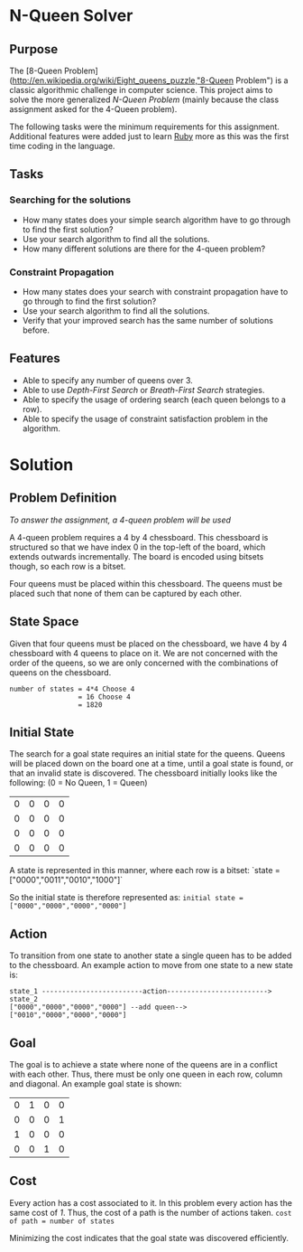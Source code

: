 N-Queen Solver
==============
Purpose
-------
The [8-Queen Problem](http://en.wikipedia.org/wiki/Eight_queens_puzzle,"8-Queen Problem") is a classic algorithmic challenge in computer science. This project aims to solve the more generalized *N-Queen Problem* (mainly because the class assignment asked for the 4-Queen problem). 

The following tasks were the minimum requirements for this assignment. Additional features were added just to learn [Ruby](http://www.ruby-lang.org,"Ruby") more as this was the first time coding in the language.

Tasks
-----
### Searching for the solutions
* How many states does your simple search algorithm have to go through to find the first solution?
* Use your search algorithm to find all the solutions.  
* How many different solutions are there for the 4-queen problem?

### Constraint Propagation
* How many states does your search with constraint propagation have to go through to find the first solution?
* Use your search algorithm to find all the solutions.  
* Verify that your improved search has the same number of solutions before.

Features
--------
* Able to specify any number of queens over 3.
* Able to use *Depth-First Search* or *Breath-First Search* strategies.
* Able to specify the usage of ordering search (each queen belongs to a row).
* Able to specify the usage of constraint satisfaction problem in the algorithm.

Solution
========

Problem Definition
------------------
*To answer the assignment, a 4-queen problem will be used*

A 4-queen problem requires a 4 by 4 chessboard. This chessboard is structured so that we have index 0 in the top-left of the board, which extends outwards incrementally. The board is encoded using bitsets though, so each row is a bitset.

Four queens must be placed within this chessboard. The queens must be placed such that none of them can be captured by each other.

State Space
-----------
Given that four queens must be placed on the chessboard, we have 4 by 4 chessboard with 4 queens to place on it. We are not concerned with the order of the queens, so we are only concerned with the combinations of queens on the chessboard.

    number of states = 4*4 Choose 4
                     = 16 Choose 4
                     = 1820

Initial State
-------------
The search for a goal state requires an initial state for the queens. Queens will be placed down on the board one at a time, until a goal state is found, or that an invalid state is discovered. The chessboard initially looks like the following: (0 = No Queen, 1 = Queen)
<table>
    <tr>
        <td>0</td><td>0</td><td>0</td><td>0</td>
    </tr>
    <tr>
        <td>0</td><td>0</td><td>0</td><td>0</td>
    </tr>
    <tr>
        <td>0</td><td>0</td><td>0</td><td>0</td>
    </tr>
    <tr>
        <td>0</td><td>0</td><td>0</td><td>0</td>
    </tr>
</table>
A state is represented in this manner, where each row is a bitset: 
  `state = ["0000","0011","0010","1000"]`

So the initial state is therefore represented as: 
  `initial state = ["0000","0000","0000","0000"]`

Action
------
To transition from one state to another state a single queen has to be added to the chessboard. An example action to move from one state to a new state is:

    state_1 -------------------------action-------------------------> state_2
    ["0000","0000","0000","0000"] --add queen--> ["0010","0000","0000","0000"]

Goal
----
The goal is to achieve a state where none of the queens are in a conflict with each other. Thus, there must be only one queen in each row, column and diagonal. An example goal state is shown:
<table>
    <tr>
        <td>0</td><td>1</td><td>0</td><td>0</td>
    </tr>
    <tr>
        <td>0</td><td>0</td><td>0</td><td>1</td>
    </tr>
    <tr>
        <td>1</td><td>0</td><td>0</td><td>0</td>
    </tr>
    <tr>
        <td>0</td><td>0</td><td>1</td><td>0</td>
    </tr>
</table>

Cost
----
Every action has a cost associated to it. In this problem every action has the same cost of *1*. Thus, the cost of a path is the number of actions taken. `cost of path = number of states`

Minimizing the cost indicates that the goal state was discovered efficiently.
